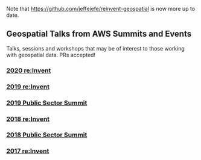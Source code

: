 Note that https://github.com/jeffejefe/reinvent-geospatial is now more up to date.

## Geospatial Talks from AWS Summits and Events
Talks, sessions and workshops that may be of interest to those working with geospatial data. PRs accepted!

### [2020 re:Invent](2020-reinvent.md)
### [2019 re:Invent](2019-reinvent.md)
### [2019 Public Sector Summit](2019-ps-summit.md)
### [2018 re:Invent](2018-reinvent.md)
### [2018 Public Sector Summit](2018-ps-summit.md)
### [2017 re:Invent](2017-reinvent.md)
